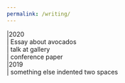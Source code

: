 ```yaml
---
permalink: /writing/
---
```


|2020  
|  Essay about avocados  
|  talk at gallery  
|  conference paper  
|2019  
|  something else indented two spaces
